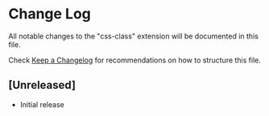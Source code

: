 # Change Log

All notable changes to the "css-class" extension will be documented in this file.

Check [Keep a Changelog](http://keepachangelog.com/) for recommendations on how to structure this file.

## [Unreleased]

- Initial release